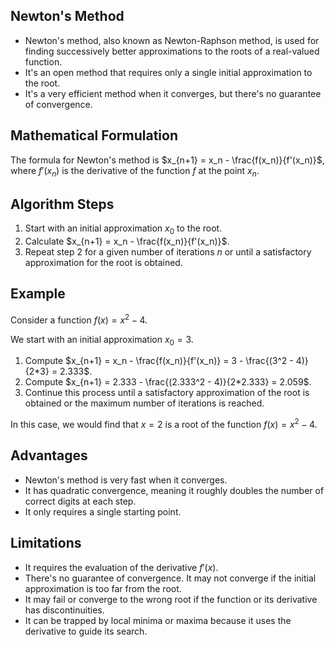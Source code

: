 ## Newton's Method

- Newton's method, also known as Newton-Raphson method, is used for finding successively better approximations to the roots of a real-valued function.
- It's an open method that requires only a single initial approximation to the root.
- It's a very efficient method when it converges, but there's no guarantee of convergence.

## Mathematical Formulation

The formula for Newton's method is $x_{n+1} = x_n - \frac{f(x_n)}{f'(x_n)}$, where $f'(x_n)$ is the derivative of the function $f$ at the point $x_n$.

## Algorithm Steps

1. Start with an initial approximation $x_0$ to the root.
2. Calculate $x_{n+1} = x_n - \frac{f(x_n)}{f'(x_n)}$.
3. Repeat step 2 for a given number of iterations $n$ or until a satisfactory approximation for the root is obtained.

## Example

Consider a function $f(x) = x^2 - 4$.

We start with an initial approximation $x_0 = 3$.

1. Compute $x_{n+1} = x_n - \frac{f(x_n)}{f'(x_n)} = 3 - \frac{(3^2 - 4)}{2*3} = 2.333$.
2. Compute $x_{n+1} = 2.333 - \frac{(2.333^2 - 4)}{2*2.333} = 2.059$.
3. Continue this process until a satisfactory approximation of the root is obtained or the maximum number of iterations is reached.

In this case, we would find that $x = 2$ is a root of the function $f(x) = x^2 - 4$.

## Advantages

- Newton's method is very fast when it converges.
- It has quadratic convergence, meaning it roughly doubles the number of correct digits at each step.
- It only requires a single starting point.

## Limitations

- It requires the evaluation of the derivative $f'(x)$.
- There's no guarantee of convergence. It may not converge if the initial approximation is too far from the root.
- It may fail or converge to the wrong root if the function or its derivative has discontinuities.
- It can be trapped by local minima or maxima because it uses the derivative to guide its search.
